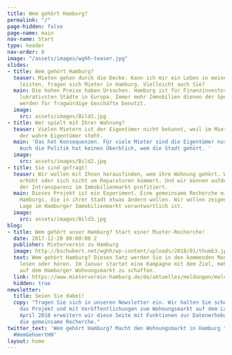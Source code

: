 ```yaml
---
title: Wem gehört Hamburg?
permalink: "/"
page-hidden: false
page-name: main
nav-name: Start
type: header
nav-order: 0
image: "/assets/images/wghh-teaser.jpg"
slides:
- title: Wem gehört Hamburg?
  teaser: Mieten gehen durch die Decke. Kann ich mir ein Leben in meiner Stadt noch
    leisten, fragen sich Mieter in Hamburg. Vielleicht auch Sie?
  main: Die hohen Preise haben Ursachen. Hamburg ist für Finanzinvestoren eine der
    lukrativsten Städte in Europa. Immer mehr Immobilien dienen der Spekulation oder
    werden für fragwürdige Geschäfte benutzt.
  image:
    src: assets/images/Bild1.jpg
- title: Wer spielt mit Ihrer Wohnung?
  teaser: Vielen Mietern ist der Eigentümer nicht bekannt, weil im Mietvertrag nicht
    der wahre Eigentümer steht.
  main: 'Das hat Konsequenzen. Für viele Mieter sind die Eigentümer nur schwer erreichbar.
    Auch die Politik hat keinen Überblick, wem die Stadt gehört. '
  image:
    src: assets/images/Bild2.jpg
- title: Sie sind gefragt!
  teaser: Wir wollen mit Ihnen herausfinden, wem ihre Wohnung gehört. Wer ihre Miete
    erhöht oder sich nicht um Reparaturen kümmert. Und wir können aufdecken, wer von
    der Intransparenz im Immobilienmarkt profitiert.
  main: Dieses Projekt ist ein Experiment. Eine gemeinsame Recherche mit den Mietern
    Hamburgs, die in ihrer Stadt etwas ändern wollen. Wir wollen zeigen, wer für die
    Lage im Hamburger Immobilienmarkt verantwortlich ist.
  image:
    src: assets/images/Bild3.jpg
blog:
- title: Wem gehört unser Hamburg? Start einer Mieter-Recherche!
  date: 2017-12-20 00:00:00 Z
  publisher: Mieterverein zu Hamburg
  image: http://bschubert.net/wghh/wp-content/uploads/2018/01/thumb3.jpg
  text: Wem gehört Hamburg? Diesen Satz werden Sie in den kommenden Monaten häufiger
    lesen oder hören. Im Januar startet eine Kampagne mit dem Ziel, mehr Transparenz
    auf dem Hamburger Wohnungsmarkt zu schaffen.
  link: https://www.mieterverein-hamburg.de/de/aktuelles/meldungen/meldung/wem-gehoert-unser-hamburg-start-einer-mieter-recherche/index.html
  hidden: true
newsletter:
  title: Seien Sie dabei!
  copy: "Tragen Sie sich in unseren Newsletter ein. Wir halten Sie schon jetzt über
    das Projekt und mit Veröffentlichungen zum Wohnungsmarkt auf dem Laufenden. \n\nAb
    April 2018 erweitern wir diese Seite mit Funktionen zur Datenerhebung und beginnen
    die gemeinsame Recherche."
twitter_text: 'Wem gehört Hamburg? Macht den Wohnungsmarkt in Hamburg transparenter.
  #WemGehoertHH'
layout: home
---
```


